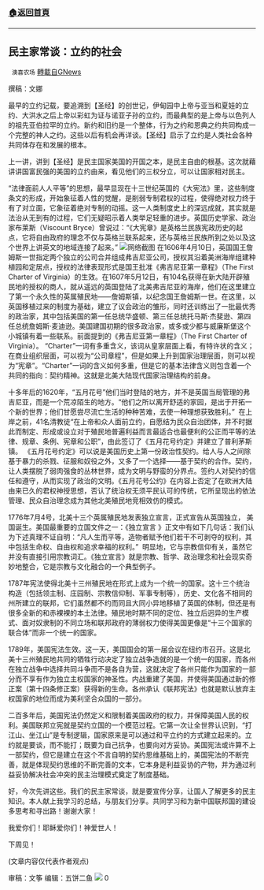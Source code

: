 ###  [:house:返回首頁](https://github.com/ourhimalayas/txt)
---

## 民主家常谈：立约的社会
` 澳喜农场` [轉載自GNews](https://gnews.org/zh-hans/1060261/)

撰稿：文娜

最早的立约记载，要追溯到【圣经】的创世记，伊甸园中上帝与亚当和夏娃的立约、大洪水之后上帝以彩虹为证与诺亚子孙的立约，而最典型的是上帝与以色列人的祖先亚伯拉罕的立约。新约和旧约是一个整体，行为之约和恩典之约共同构成一个完整的神人之约。这些以后有机会再详谈。【圣经】启示了立约是人类社会各种共同体存在和发展的根本。

上一讲，讲到【圣经】是民主国家美国的开国之本，是民主自由的根基。这次就藉讲讲国富民强的美国的立约由来，看见他们的三权分立，可以让国家相对民主。

“法律面前人人平等”的思想，最早显现在十三世纪英国的《大宪法》里，这些制度条文的形成，开始象征着人性的觉醒，是削弱专制君权的过程，使得绝对权力终于有了对立面，它象征着绝对专制的动摇。这一人类制度史上的深远成就，其实就是法治从无到有的过程，它们无疑昭示着人类举足轻重的进步。英国历史学家、政治家布莱斯（Viscount Bryce）曾说过：“《大宪章》是英格兰民族宪政历史的起点，它将自由政府的理念不仅与英格兰联系起来，还与英格兰民族所到之处以及这个世界上讲英文的地域连接了起来。”
![]()![](https://gnews.org/wp-content/uploads/2021/03/16171769061.png)网络截图
在1606年4月10日，英国国王詹姆斯一世指定两个独立的公司合并组成弗吉尼亚公司，授权其沿着美洲海岸组建种植园和定居点，授权的法律表现形式是国王批准《弗吉尼亚第一章程》（The First Charter of Virginia）的生效。在1607年5月12日，有104名获得在新大陆开辟殖民地的授权的商人，就从遥远的英国登陆了北美弗吉尼亚的海岸，他们在这里建立了第一个永久性的英属殖民地——詹姆斯镇，以纪念国王詹姆斯一世。在这里，以英国移植过来的制度为基础，建立了议会政治的雏形，同时还训练出了一批最优秀的政治家，其中包括美国的第一任总统华盛顿、第三任总统托马斯·杰斐逊、第四任总统詹姆斯·麦迪逊。美国建国初期的很多政治家，或多或少都与威廉斯堡这个小城镇有着一些联系。前面提到的《弗吉尼亚第一章程》（The First Charter of Virginia）。 “Charter”一词有多重含义，该词从皇家层面上看，有特许状的含义；在商业组织层面，可以视为“公司章程”，但是如果上升到国家治理层面，则可以视为“宪章”。“Charter”一词的含义如何多重，但是它的基本法律含义则包含着一个共同的指向：契约精神。这就是北美大陆现代国家治理结构的前身。

十多年后的1620年，“五月花号”他们当时登陆的地方，并不是英国当局管理的弗吉尼亚，而是一个荒凉陌生的地方。“他们之所以离开舒适的家园，是出于开拓一个新的世界；他们甘愿尝尽流亡生活的种种苦难，去使一种理想获致胜利。”  在上岸之前，41名清教徒“在上帝和众人面前立约，自愿结为民众自治团体，并不时据此而制定、形成或设立对于殖民地普遍利益而言最适合也最便利的公正而平等的法律、规章、条例、宪章和公职”，由此签订了《五月花号约定》并建立了普利茅斯镇。 《五月花号约定》可以说是美国历史上第一份政治性契约。给人与人之间除基于暴力的杀戮、征服和奴役之外，又多了一个选择——基于契约的合作。契约，让人类摆脱了弱肉强食的丛林世界，成为文明与野蛮的分界点。签约人对契约的信任和遵守，从而实现了政治的文明。《五月花号公约》在内容上否定了在欧洲大陆由来已久的君权神授思想，否认了统治权无须平民认可的传统，它所呈现出的依法管理、民众自治理念成为其他北美殖民地竞相效仿的模式。

1776年7月4号，北美十三个英属殖民地发表独立宣言，正式宣告从英国独立， 美国诞生。美国最重要的立国文件之一：《独立宣言 》正文中有如下几句话：我们认为下述真理不证自明：“凡人生而平等，造物者赋予他们若干不可剥夺的权利，其中包括生命权、自由权和追求幸福的权利。”  明显地，它与宗教信仰有关，虽然它并没有直接引用宗教词汇。《独立宣言》就是宗教、哲学、政治理念和社会现实奇妙地整合，它是宗教与文化融合的一个典型例子。

1787年宪法使得北美十三州殖民地在形式上成为一个统一的国家。这十三个统治构造（包括领主制、庄园制、宗教信仰制、军事专制等），历史、文化各不相同的州所建立的联邦，它们虽然都不约而同且大同小异地移植了英国的体制，但还是有很多全新的和赤裸裸的本土法律。殖民地时期不同的定位、独立后迥异的生产模式、面对奴隶制的不同立场和联邦政府的薄弱权力使得美国更像是“十三个国家的联合体”而非一个统一的国家。

1789年，美国宪法生效。这一天，美国国会的第一届会议在纽约市召开。这是北美十三州殖民地共同的牺牲行动决定了独立战争造就的是一个统一的国家，而各州在独立战争中选择共同斗争而不是各自为营，这就决定了各州只能作为国家的一部分而不享有作为独立主权国家的神圣性。内战重建了美国，并使得美国通过新的修正案（第十四条修正案）获得新的生命。各州承认《联邦宪法》也就是默认放弃主权国家的地位而成为美利坚合众国的一部分。

二百多年后，美国宪法仍然定义和限制着美国政府的权力，并保障美国人民的权利。美国联邦立宪就是契约立国的一个模范过程。它第一次让全世界认识到，“打江山、坐江山”是专制逻辑，国家原来是可以通过和平立约的方式建立起来的。立约就是要谈，而不能打；既要为自己抗争，也要向对方妥协。美国宪法或许算不上一部契约，但它是建立在这个不言自明的契约思维基础上的，美国宪法的不断完善，就是体现契约思维的不断完善的文本，它本身是利益妥协的产物，并为通过利益妥协解决社会冲突的民主治理模式奠定了制度基础。

好，今次先讲这些。我们的民主家常谈，就是要宣传分享，让国人了解更多的民主知识。本人献上我学习的总结，与朋友们分享。共同学习和为新中国联邦国的建设多思考和寻出路！谢谢大家！

我爱你们！耶稣爱你们！神爱世人！

下周见！

(文章内容仅代表作者观点)

审稿：文筝 编辑：五饼二鱼
![]()![](https://gnews.org/wp-content/uploads/2021/04/澳喜图标2.jpg)
0
